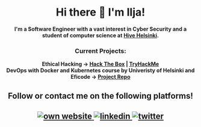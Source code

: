 <h1 align="center">Hi there 👋 I'm Ilja!</h1>
<p align="center"><b>I'm a Software Engineer with a vast interest in Cyber Security and a student of computer science at <a href="https://github.com/iljaSL/what_is_hive_helsinki">Hive Helsinki</a>.
</p>

<h3 align="center">Current Projects:</h3>
<p align="center">
      Ethical Hacking -> <a href="https://app.hackthebox.eu/profile/330472">Hack The Box</a> | <a href="https://tryhackme.com/p/yoto">TryHackMe</a> <br>
      DevOps with Docker and Kubernetes course by Univeristy of Helsinki and Eficode -> <a href="https://github.com/iljaSL/devops_with_docker">Project Repo</a>
      </p>
      

<h2 align="center">Follow or contact me on the following platforms!</h2>
      <h2 align="center">
          <a href="https://ismelich.com">
         <img src="https://img.shields.io/badge/Portfolio-0077B5?style=for-the-badge&logo=firefox&logoColor=white" title="own website"/>
         </a>
         <a href="https://www.linkedin.com/in/ilja-smelich">
         <img src="https://img.shields.io/badge/LinkedIn-0077B5?style=for-the-badge&logo=linkedin&logoColor=white" title="linkedin"/>
         </a>
         <a href="https://twitter.com/Ilja_sl">
         <img src="https://img.shields.io/badge/Twitter-0077B5?style=for-the-badge&logo=twitter&logoColor=white" title="twitter"/>
         </a>
</h2>
